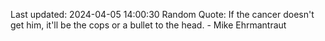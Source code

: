 Last updated: 2024-04-05 14:00:30
Random Quote: If the cancer doesn't get him, it'll be the cops or a bullet to the head. - Mike Ehrmantraut